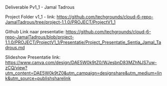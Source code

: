 Deliverable Pv1_1 - Jamal Tadrous

Project Folder v1_1 - link:
https://github.com/techgrounds/cloud-6-repo-JamalTadrous/tree/project-1.1.0/PROJECT/ProjectV1_1

Github Link naar presentatie:
https://github.com/techgrounds/cloud-6-repo-JamalTadrous/blob/project-1.1.0/PROJECT/ProjectV1_1/Presentatie/Project_Presentatie_Sentia_Jamal_Tadrous.md

Slideshow Presentatie link:
https://www.canva.com/design/DAE5W0k9tZ0/WJesbnD83MZhNJS7uw-zCQ/view?utm_content=DAE5W0k9tZ0&utm_campaign=designshare&utm_medium=link&utm_source=publishsharelink